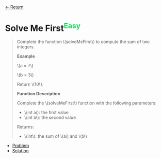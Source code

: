 [&larr; Return](https://hanggrian.github.io/grind-hackerrank/)

# Solve Me First<sup style="color: rgb(32, 215, 97);">Easy</sup>

> Complete the function \\(solveMeFirst\\) to compute the sum of two integers.
>
> **Example**
>
> \\(a = 7\\)
>
> \\(b = 3\\)
>
> Return \\(10\\).
>
> **Function Description**
>
> Complete the \\(solveMeFirst\\) function with the following parameters:
>
> - \\(int a\\): the first value
> - \\(int b\\): the second value
>
> Returns:
>
> - \\(int\\): the sum of \\(a\\) and \\(b\\)

- [Problem](https://www.hackerrank.com/challenges/solve-me-first/)
- [Solution](https://github.com/hanggrian/grind-hackerrank/blob/main/algorithms/src/main/java/SolveMeFirst.java)
